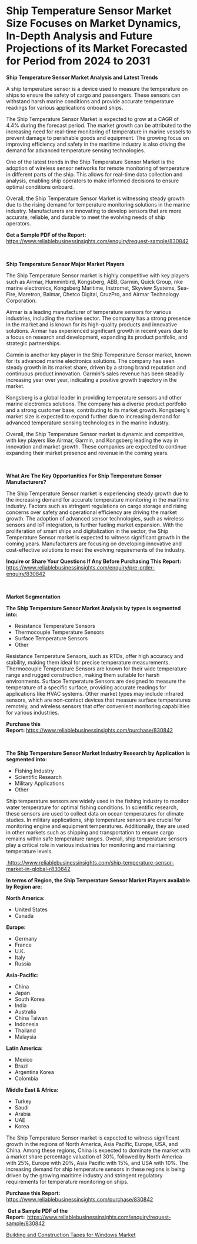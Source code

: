 <p><h1>Ship Temperature Sensor Market Size Focuses on Market Dynamics, In-Depth Analysis and Future Projections of its Market Forecasted for Period from 2024 to 2031</h1></p><p><strong>Ship Temperature Sensor Market Analysis and Latest Trends</strong></p>
<p><p>A ship temperature sensor is a device used to measure the temperature on ships to ensure the safety of cargo and passengers. These sensors can withstand harsh marine conditions and provide accurate temperature readings for various applications onboard ships.</p><p>The Ship Temperature Sensor Market is expected to grow at a CAGR of 4.4% during the forecast period. The market growth can be attributed to the increasing need for real-time monitoring of temperature in marine vessels to prevent damage to perishable goods and equipment. The growing focus on improving efficiency and safety in the maritime industry is also driving the demand for advanced temperature sensing technologies.</p><p>One of the latest trends in the Ship Temperature Sensor Market is the adoption of wireless sensor networks for remote monitoring of temperature in different parts of the ship. This allows for real-time data collection and analysis, enabling ship operators to make informed decisions to ensure optimal conditions onboard.</p><p>Overall, the Ship Temperature Sensor Market is witnessing steady growth due to the rising demand for temperature monitoring solutions in the marine industry. Manufacturers are innovating to develop sensors that are more accurate, reliable, and durable to meet the evolving needs of ship operators.</p></p>
<p><strong>Get a Sample PDF of the Report:&nbsp;</strong> <a href="https://www.reliablebusinessinsights.com/enquiry/request-sample/830842">https://www.reliablebusinessinsights.com/enquiry/request-sample/830842</a></p>
<p>&nbsp;</p>
<p><strong>Ship Temperature Sensor Major Market Players</strong></p>
<p><p>The Ship Temperature Sensor market is highly competitive with key players such as Airmar, Humminbird, Kongsberg, ABB, Garmin, Quick Group, nke marine electronics, Kongsberg Maritime, Instromet, Skyview Systems, Sea-Fire, Maretron, Balmar, Chetco Digital, CruzPro, and Airmar Technology Corporation. </p><p>Airmar is a leading manufacturer of temperature sensors for various industries, including the marine sector. The company has a strong presence in the market and is known for its high-quality products and innovative solutions. Airmar has experienced significant growth in recent years due to a focus on research and development, expanding its product portfolio, and strategic partnerships.</p><p>Garmin is another key player in the Ship Temperature Sensor market, known for its advanced marine electronics solutions. The company has seen steady growth in its market share, driven by a strong brand reputation and continuous product innovation. Garmin's sales revenue has been steadily increasing year over year, indicating a positive growth trajectory in the market.</p><p>Kongsberg is a global leader in providing temperature sensors and other marine electronics solutions. The company has a diverse product portfolio and a strong customer base, contributing to its market growth. Kongsberg's market size is expected to expand further due to increasing demand for advanced temperature sensing technologies in the marine industry.</p><p>Overall, the Ship Temperature Sensor market is dynamic and competitive, with key players like Airmar, Garmin, and Kongsberg leading the way in innovation and market growth. These companies are expected to continue expanding their market presence and revenue in the coming years.</p></p>
<p>&nbsp;</p>
<p><strong>What Are The Key Opportunities For Ship Temperature Sensor Manufacturers?</strong></p>
<p><p>The Ship Temperature Sensor market is experiencing steady growth due to the increasing demand for accurate temperature monitoring in the maritime industry. Factors such as stringent regulations on cargo storage and rising concerns over safety and operational efficiency are driving the market growth. The adoption of advanced sensor technologies, such as wireless sensors and IoT integration, is further fueling market expansion. With the proliferation of smart ships and digitalization in the sector, the Ship Temperature Sensor market is expected to witness significant growth in the coming years. Manufacturers are focusing on developing innovative and cost-effective solutions to meet the evolving requirements of the industry.</p></p>
<p><strong>Inquire or Share Your Questions If Any Before Purchasing This Report:</strong> <a href="https://www.reliablebusinessinsights.com/enquiry/pre-order-enquiry/830842">https://www.reliablebusinessinsights.com/enquiry/pre-order-enquiry/830842</a></p>
<p>&nbsp;</p>
<p><strong>Market Segmentation</strong></p>
<p><strong>The Ship Temperature Sensor Market Analysis by types is segmented into:</strong></p>
<p><ul><li>Resistance Temperature Sensors</li><li>Thermocouple Temperature Sensors</li><li>Surface Temperature Sensors</li><li>Other</li></ul></p>
<p><p>Resistance Temperature Sensors, such as RTDs, offer high accuracy and stability, making them ideal for precise temperature measurements. Thermocouple Temperature Sensors are known for their wide temperature range and rugged construction, making them suitable for harsh environments. Surface Temperature Sensors are designed to measure the temperature of a specific surface, providing accurate readings for applications like HVAC systems. Other market types may include infrared sensors, which are non-contact devices that measure surface temperatures remotely, and wireless sensors that offer convenient monitoring capabilities for various industries.</p></p>
<p><strong>Purchase this Report:&nbsp;</strong><a href="https://www.reliablebusinessinsights.com/purchase/830842">https://www.reliablebusinessinsights.com/purchase/830842</a></p>
<p>&nbsp;</p>
<p><strong>The Ship Temperature Sensor Market Industry Research by Application is segmented into:</strong></p>
<p><ul><li>Fishing Industry</li><li>Scientific Research</li><li>Military Applications</li><li>Other</li></ul></p>
<p><p>Ship temperature sensors are widely used in the fishing industry to monitor water temperature for optimal fishing conditions. In scientific research, these sensors are used to collect data on ocean temperatures for climate studies. In military applications, ship temperature sensors are crucial for monitoring engine and equipment temperatures. Additionally, they are used in other markets such as shipping and transportation to ensure cargo remains within safe temperature ranges. Overall, ship temperature sensors play a critical role in various industries for monitoring and maintaining temperature levels.</p></p>
<p><a href="https://www.reliablebusinessinsights.com/ship-temperature-sensor-market-in-global-r830842">&nbsp;https://www.reliablebusinessinsights.com/ship-temperature-sensor-market-in-global-r830842</a></p>
<p><strong>In terms of Region, the Ship Temperature Sensor Market Players available by Region are:</strong></p>
<p>
    <p> <strong> North America: </strong>
        <ul>
            <li>United States</li>
            <li>Canada</li>
        </ul>
        </p> 
    <p> <strong> Europe: </strong>
        <ul>
            <li>Germany</li>
            <li>France</li>
            <li>U.K.</li>
            <li>Italy</li>
            <li>Russia</li>
        </ul>
        </p> 
    <p> <strong> Asia-Pacific: </strong>
        <ul>
            <li>China</li>
            <li>Japan</li>
            <li>South Korea</li>
            <li>India</li>
            <li>Australia</li>
            <li>China Taiwan</li>
            <li>Indonesia</li>
            <li>Thailand</li>
            <li>Malaysia</li>
        </ul>
        </p> 
    <p> <strong> Latin America: </strong>
        <ul>
            <li>Mexico</li>
            <li>Brazil</li>
            <li>Argentina Korea</li>
            <li>Colombia</li>
        </ul>
        </p> 
    <p> <strong> Middle East & Africa: </strong>
        <ul>
            <li>Turkey</li>
            <li>Saudi</li>
            <li>Arabia</li>
            <li>UAE</li>
            <li>Korea</li>
        </ul>
    </p>
    </p>
<p><p>The Ship Temperature Sensor market is expected to witness significant growth in the regions of North America, Asia Pacific, Europe, USA, and China. Among these regions, China is expected to dominate the market with a market share percentage valuation of 30%, followed by North America with 25%, Europe with 20%, Asia Pacific with 15%, and USA with 10%. The increasing demand for ship temperature sensors in these regions is being driven by the growing maritime industry and stringent regulatory requirements for temperature monitoring on ships.</p></p>
<p><strong>Purchase this Report: </strong><a href="https://www.reliablebusinessinsights.com/purchase/830842">https://www.reliablebusinessinsights.com/purchase/830842</a></p>
<p>&nbsp;<strong>Get a Sample PDF of the Report:&nbsp;&nbsp;</strong><a href="https://www.reliablebusinessinsights.com/enquiry/request-sample/830842">https://www.reliablebusinessinsights.com/enquiry/request-sample/830842</a></p>
<p><strong></strong></p>
<p><p><a href="https://github.com/zolotuy145/Market-Research-Report-List-1/blob/main/building-and-construction-tapes-for-windows-market.md">Building and Construction Tapes for Windows Market</a></p></p>